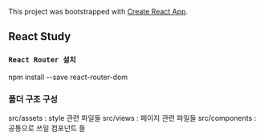 This project was bootstrapped with [Create React App](https://github.com/facebook/create-react-app).

## React Study

### `React Router 설치`

npm install --save react-router-dom

### 폴더 구조 구성

src/assets : style 관련 파일들
src/views : 페이지 관련 파일들
src/components : 공통으로 쓰일 컴포넌트 들
